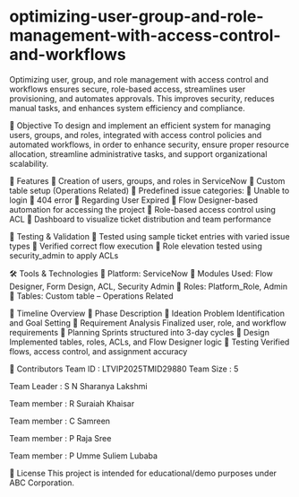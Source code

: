 # optimizing-user-group-and-role-management-with-access-control-and-workflows
Optimizing user, group, and role management with access control and workflows ensures secure, role-based access, streamlines user provisioning, and automates approvals. This improves security, reduces manual tasks, and enhances system efficiency and compliance.

🚀 Objective
To design and implement an efficient system for managing users, groups, and roles, integrated with access control policies and automated workflows, in order to enhance security, ensure proper resource allocation, streamline administrative tasks, and support organizational scalability.

🔧 Features
	Creation of users, groups, and roles in ServiceNow
	Custom table setup (Operations Related) 
	Predefined issue categories:
	Unable to login
	404 error
	Regarding User Expired
	Flow Designer-based automation for accessing the project 
	Role-based access control using ACL
	Dashboard to visualize ticket distribution and team performance

🧪 Testing & Validation
	Tested using sample ticket entries with varied issue types
	Verified correct flow execution 
	Role elevation tested using security_admin to apply ACLs

🛠 Tools & Technologies
	Platform: ServiceNow
	Modules Used: Flow Designer, Form Design, ACL, Security Admin
	Roles: Platform_Role, Admin
	Tables: Custom table – Operations Related

📅 Timeline Overview
	Phase	Description
	Ideation	Problem Identification and Goal Setting
	Requirement Analysis	Finalized user, role, and workflow requirements
	Planning	Sprints structured into 3-day cycles
	Design	Implemented tables, roles, ACLs, and Flow Designer logic
	Testing	Verified flows, access control, and assignment accuracy



🤝 Contributors
Team ID : LTVIP2025TMID29880
Team Size : 5

Team Leader : S N Sharanya Lakshmi

Team member : R Suraiah Khaisar

Team member : C Samreen

Team member : P Raja Sree

Team member : P Umme Suliem Lubaba

📜 License
This project is intended for educational/demo purposes under ABC Corporation.
